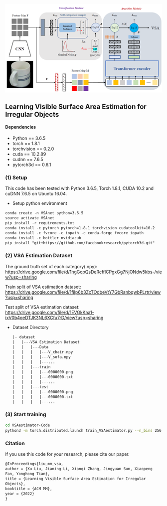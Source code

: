 ![avatar](framework.jpg)

## Learning Visible Surface Area Estimation for Irregular Objects

#### Dependencies

- Python == 3.6.5
- torch == 1.8.1
- torchvision == 0.2.0
- cuda == 10.2.89
- cudnn == 7.6.5
- pytorch3d == 0.6.1

### (1) Setup
This code has been tested with Python 3.6.5, Torch 1.8.1, CUDA 10.2 and cuDNN 7.6.5 on Ubuntu 16.04.

- Setup python environment
```
conda create -n VSAnet python=3.6.5
source activate VSAnet
pip install -r requirements.txt
conda install -c pytorch pytorch=1.8.1 torchvision cudatoolkit=10.2
conda install -c fvcore -c iopath -c conda-forge fvcore iopath
conda install -c bottler nvidiacub
pip install "git+https://github.com/facebookresearch/pytorch3d.git"
```
### (2) VSA Estimation Dataset

The ground truth set of each category(.npy):
https://drive.google.com/file/d/1hgGcpQsDeRcfflCPgxGg7NjONdw5kbs-/view?usp=sharing

Train split of VSA estimation dataset:
https://drive.google.com/file/d/1fjIp6b3ZxTOdbeVtY7GbRanbqwbPLrtr/view?usp=sharing

Test split of VSA estimation dataset:
https://drive.google.com/file/d/1EVGkKaa1-ixV0b4qeDTJK3NL6XCfu7rD/view?usp=sharing

- Dataset Directory

  ```
  |- dataset
  |   |---VSA Estimation Dataset
  |   |   |---Data
  |   |   |   |---V_chair.npy
  |   |   |   |---V_sofa.npy
  |   |   |   |---...
  |   |   |---train
  |   |   |   |---0000000.png
  |   |   |   |---0000000.txt
  |   |   |   |---...
  |   |   |---test
  |   |   |   |---0000000.png
  |   |   |   |---0000000.txt
  |   |   |   |---...
  ```
  
### (3) Start training

```bash
cd VSAestimator-Code
python3 -m torch.distributed.launch train_VSAestimator.py --n_bins 256 --num_layers 3
```

### Citation
If you use this code for your research, please cite our paper.
```
@InProceedings{liu_mm_vsa,
author = {Xu Liu, Jianing Li, Xianqi Zhang, Jingyuan Sun, Xiaopeng Fan, Yonghong Tian},
title = {Learning Visible Surface Area Estimation for Irregular Objects},
booktitle = {ACM MM},
year = {2022}
}
```
